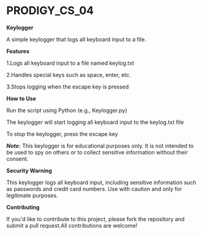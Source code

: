 # PRODIGY_CS_04
**Keylogger**

A simple keylogger that logs all keyboard input to a file.

**Features**

1.Logs all keyboard input to a file named keylog.txt

2.Handles special keys such as space, enter, etc.

3.Stops logging when the escape key is pressed

**How to Use**

Run the script using Python (e.g., Keylogger.py)

The keylogger will start logging all keyboard input to the keylog.txt file

To stop the keylogger, press the escape key

_**Note:**_
This keylogger is for educational purposes only. It is not intended to be used to spy on others or to collect sensitive information without their consent.


**Security Warning**

This keylogger logs all keyboard input, including sensitive information such as passwords and credit card numbers. Use with caution and only for legitimate purposes.

**Contributing**

If you'd like to contribute to this project, please fork the repository and submit a pull request.All contributions are welcome!
